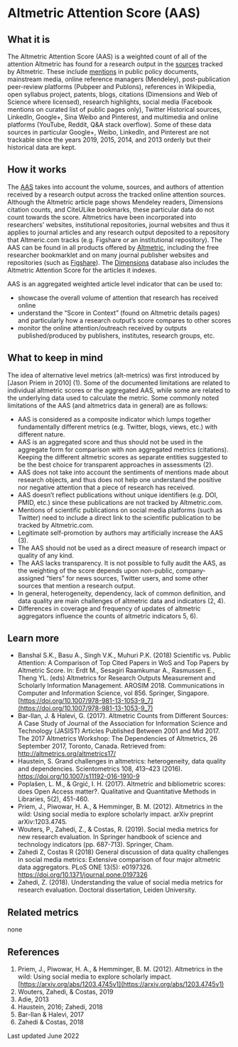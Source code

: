# Altmetric Attention Score (AAS)

## What it is
The Altmetric Attention Score (AAS) is a weighted count of all of the attention Altmetric has found for a research output in the [sources](https://www.altmetric.com/about-our-data/our-sources/) tracked by Altmetric. These include [mentions](https://help.altmetric.com/support/solutions/folders/6000237990) in public policy documents, mainstream media, online reference managers (Mendeley), post-publication peer-review platforms (Pubpeer and Publons), references in Wikipedia, open syllabus project, patents, blogs, citations (Dimensions and Web of Science where licensed), research highlights, social media (Facebook mentions on curated list of public pages only), Twitter Historical sources, LinkedIn, Google+, Sina Weibo and Pinterest, and multimedia and online platforms (YouTube, Reddit, Q&A stack overflow). Some of these data sources in particular Google+, Weibo, LinkedIn, and Pinterest are not trackable since the years 2019, 2015, 2014, and 2013 orderly but their historical data are kept.

## How it works
The [AAS](https://help.altmetric.com/support/solutions/articles/6000233311-how-is-the-altmetric-attention-score-calculated-) takes into account the volume, sources, and authors of attention received by a research output across the tracked online attention sources. Although the Altmetric article page shows Mendeley readers, Dimensions citation counts, and CiteULike bookmarks, these particular data do not count towards the score. Altmetrics have been incorporated into researchers’ websites, institutional repositories, journal websites and thus it applies to journal articles and any research output deposited to a repository that Altmeric.com tracks (e.g. Figshare or an institutional repository). The AAS can be found in all products offered by [Altmetric](http://www.altmetric.com/), including the free researcher bookmarklet and on many journal publisher websites and repositories (such as [Figshare](https://figshare.com/)). The [Dimensions](https://app.dimensions.ai/discover/publication) database also includes the Altmetric Attention Score for the articles it indexes.

AAS is an aggregated weighted article level indicator that can be used to:
- showcase the overall volume of attention that research has received online
- understand the “Score in Context” (found on Altmetric details pages) and particularly how a research output’s score compares to other scores
- monitor the online attention/outreach received by outputs published/produced by publishers, institutes, research groups, etc.


## What to keep in mind

The idea of alternative level metrics (alt-metrics) was first introduced by [Jason Priem in 2010] (1). Some of the documented limitations are related to individual altmetric scores or the aggregated AAS, while some are related to the underlying data used to calculate the metric. Some commonly noted limitations of the AAS (and altmetrics data in general) are as follows:
- AAS is considered as a composite indicator which lumps together fundamentally different metrics (e.g. Twitter, blogs, views, etc.) with different nature.
- AAS is an aggregated score and thus should not be used in the aggregate form for comparison with non aggregated metrics (citations). Keeping the different altmetric scores as separate entities suggested to be the best choice for transparent approaches in assessments (2).
- AAS does not take into account the sentiments of mentions made about research objects, and thus does not help one understand the positive nor negative attention that a piece of research has received.
- AAS doesn’t reflect publications without unique identifiers (e.g. DOI, PMID, etc.) since these publications are not tracked by Altmetric.com.
- Mentions of scientific publications on social media platforms (such as Twitter) need to include a direct link to the scientific publication to be tracked by Altmetric.com.
- Legitimate self-promotion by authors may artificially increase the AAS (3).
- The AAS should not be used as a direct measure of research impact or quality of any kind.
- The AAS lacks transparency. It is not possible to fully audit the AAS, as the weighting of the score depends upon non-public, company-assigned “tiers” for news sources, Twitter users, and some other sources that mention a research output.
- In general, heterogeneity, dependency, lack of common definition, and data quality are main challenges of altmetric data and indicators (2, 4).
- Differences in coverage and frequency of updates of altmetric aggregators influence the counts of altmetric indicators 5, 6).


## Learn more

- Banshal S.K., Basu A., Singh V.K., Muhuri P.K. (2018) Scientific vs. Public Attention: A Comparison of Top Cited Papers in WoS and Top Papers by Altmetric Score. In: Erdt M., Sesagiri Raamkumar A., Rasmussen E., Theng YL. (eds) Altmetrics for Research Outputs Measurement and Scholarly Information Management. AROSIM 2018. Communications in Computer and Information Science, vol 856. Springer, Singapore. [https://doi.org/10.1007/978-981-13-1053-9_7](https://doi.org/10.1007/978-981-13-1053-9_7)
- Bar-Ilan, J. & Halevi, G. (2017). Altmetric Counts from Different Sources: A Case Study of Journal of the Association for Information Science and Technology (JASIST) Articles Published Between 2001 and Mid 2017. The 2017 Altmetrics Workshop: The Dependencies of Altmetrics, 26 September 2017, Toronto, Canada. Retrieved from: http://altmetrics.org/altmetrics17/
- Haustein, S. Grand challenges in altmetrics: heterogeneity, data quality and dependencies. Scientometrics 108, 413–423 (2016). https://doi.org/10.1007/s11192-016-1910-9
- Poplašen, L. M., & Grgić, I. H. (2017). Altmetric and bibliometric scores: does Open Access matter?. Qualitative and Quantitative Methods in Libraries, 5(2), 451-460.
- Priem, J., Piwowar, H. A., & Hemminger, B. M. (2012). Altmetrics in the wild: Using social media to explore scholarly impact. arXiv preprint arXiv:1203.4745.
- Wouters, P., Zahedi, Z., & Costas, R. (2019). Social media metrics for new research evaluation. In Springer handbook of science and technology indicators (pp. 687-713). Springer, Cham.
- Zahedi Z, Costas R (2018) General discussion of data quality challenges in social media metrics: Extensive comparison of four major altmetric data aggregators. PLoS ONE 13(5): e0197326. https://doi.org/10.1371/journal.pone.0197326
- Zahedi, Z. (2018). Understanding the value of social media metrics for research evaluation. Doctoral dissertation, Leiden University.


## Related metrics
none <br>

## References
1. Priem, J., Piwowar, H. A., & Hemminger, B. M. (2012). Altmetrics in the wild: Using social media to explore scholarly impact. [https://arxiv.org/abs/1203.4745v1](https://arxiv.org/abs/1203.4745v1)
2. Wouters, Zahedi, & Costas, 2019
3. Adie, 2013
4. Haustein, 2016; Zahedi, 2018
5. Bar-Ilan & Halevi, 2017
6. Zahedi & Costas, 2018


Last updated June 2022
